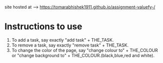 site hosted at --> https://tomarabhishek1911.github.io/assignment-valuefy-/

# Instructions to use

1. To add a task, say exactly "add task" + THE_TASK.
2. To remove a task, say exactly "remove task" + THE_TASK.
3. To change the color of the page, say "change colour to" + THE_COLOUR or "change background to" + THE_COLOUR.(black,blue,red and white).
